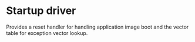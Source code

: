 # Startup driver

Provides a reset handler for handling application image boot and the vector table for exception vector lookup.
